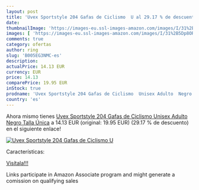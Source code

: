 ```yaml
---
layout: post
title: 'Uvex Sportstyle 204 Gafas de Ciclismo  U al 29.17 % de descuento'
date: 
thumbnailImage: 'https://images-eu.ssl-images-amazon.com/images/I/31%2B5Dp8OR3L._SL200_.jpg'
images: [ 'https://images-eu.ssl-images-amazon.com/images/I/31%2B5Dp8OR3L._SL200_.jpg' ]
comments: true
category: ofertas
author: ring
slug: 'B005EG3NMC-es'
description:
actualPrice: 14.13 EUR
currency: EUR
price: 14.13
comparePrice: 19.95 EUR
inStock: true
prodname: 'Uvex Sportstyle 204 Gafas de Ciclismo  Unisex Adulto  Negro  Talla Única'
country: 'es'
---
```


Ahora mismo tienes [Uvex Sportstyle 204 Gafas de Ciclismo  Unisex Adulto  Negro  Talla Única](https://www.amazon.es/dp/B005EG3NMC/?tag=tolees-21) a 14.13 EUR (original: 19.95 EUR) (29.17 %  de descuento) en el siguiente enlace!

[![Uvex Sportstyle 204 Gafas de Ciclismo  U](https://images-eu.ssl-images-amazon.com/images/I/31%2B5Dp8OR3L._SL200_.jpg)](https://www.amazon.es/dp/B005EG3NMC/?tag=tolees-21)

Características:


[Visítala!!!](https://www.amazon.es/dp/B005EG3NMC/?tag=tolees-21)

Links participate in Amazon Associate program and might generate a comission on qualifying sales
